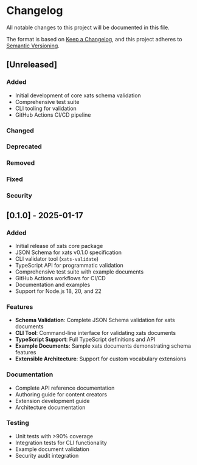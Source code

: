 # Changelog

All notable changes to this project will be documented in this file.

The format is based on [Keep a Changelog](https://keepachangelog.com/en/1.0.0/),
and this project adheres to [Semantic Versioning](https://semver.org/spec/v2.0.0.html).

## [Unreleased]

### Added
- Initial development of core xats schema validation
- Comprehensive test suite
- CLI tooling for validation
- GitHub Actions CI/CD pipeline

### Changed

### Deprecated

### Removed

### Fixed

### Security

## [0.1.0] - 2025-01-17

### Added
- Initial release of xats core package
- JSON Schema for xats v0.1.0 specification
- CLI validator tool (`xats-validate`)
- TypeScript API for programmatic validation
- Comprehensive test suite with example documents
- GitHub Actions workflows for CI/CD
- Documentation and examples
- Support for Node.js 18, 20, and 22

### Features
- **Schema Validation**: Complete JSON Schema validation for xats documents
- **CLI Tool**: Command-line interface for validating xats documents
- **TypeScript Support**: Full TypeScript definitions and API
- **Example Documents**: Sample xats documents demonstrating schema features
- **Extensible Architecture**: Support for custom vocabulary extensions

### Documentation
- Complete API reference documentation
- Authoring guide for content creators
- Extension development guide
- Architecture documentation

### Testing
- Unit tests with >90% coverage
- Integration tests for CLI functionality
- Example document validation
- Security audit integration